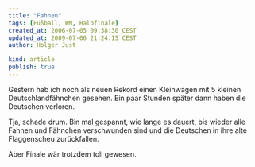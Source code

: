 ```yaml
---
title: "Fahnen"
tags: [Fußball, WM, Halbfinale]
created_at: 2006-07-05 09:38:30 CEST
updated_at: 2009-07-06 21:24:15 CEST
author: Holger Just

kind: article
publish: true
---
```


Gestern hab ich noch als neuen Rekord einen Kleinwagen mit 5 kleinen Deutschlandfähnchen gesehen. Ein paar Stunden später dann haben die Deutschen verloren.

Tja, schade drum. Bin mal gespannt, wie lange es dauert, bis wieder alle Fahnen und Fähnchen verschwunden sind und die Deutschen in ihre alte Flaggenscheu zurückfallen.

Aber Finale wär trotzdem toll gewesen.